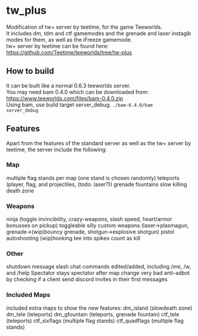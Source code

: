 # tw_plus
Modification of tw+ server by teetime, for the game Teeworlds.  
It includes dm, tdm and ctf gamemodes and the grenade and laser instagib modes for them, as well as the iFreeze gamemode.  
tw+ server by teetime can be found here: https://github.com/Teetime/teeworlds/tree/tw-plus
## How to build
It can be built like a normal 0.6.3 teeworlds server.  
You may need bam 0.4.0 which can be downloaded from: https://www.teeworlds.com/files/bam-0.4.0.zip  
Using bam, use build target server_debug.
<code>./bam-0.4.0/bam server_debug</code>
## Features
Apart from the features of the standard server as well as the tw+ server by teetime, the server include the following:  

### Map
multiple flag stands per map (one stand is chosen randomly)
teleports (player, flag, and projectiles, (todo: laser?))
grenade fountains
slow killing death zone

### Weapons
ninja (toggle invincibility, crazy-weapons, slash speed, heart/armor bonusses on pickup)
toggleable silly custom weapons (laser->plasmagun, grenade->(wip)bouncy grenade, shotgun->explosive shotgun)
pistol autoshooting
(wip)hooking tee into spikes count as kill

### Other
shutdown message
slash chat commands edited/added, including /me, /w, and /help
Spectator stays spectator after map change
very bad anti-adbot by checking if a client send discord invites in their first messages

### Included Maps
included extra maps to show the new features:
dm_island (slowdeath zone)
dm_tele (teleports)
dm_gfountain (teleports, grenade fountain)
ctf_tele (teleports)
ctf_sixflags (multiple flag stands)
ctf_quadflags (multiple flag stands)
